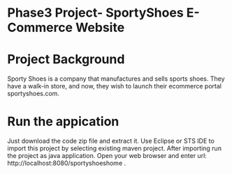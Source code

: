 # Phase3 Project- SportyShoes E-Commerce Website
# Project Background
Sporty Shoes is a company that manufactures and sells sports shoes. They have a walk-in store, and now, they wish to launch their ecommerce portal sportyshoes.com.
# Run the appication
Just download the code zip file and extract it. Use Eclipse or STS IDE to import this project by selecting existing maven project. After importing run the project as java application.
Open your web browser and enter url: http://localhost:8080/sportyshoeshome .
